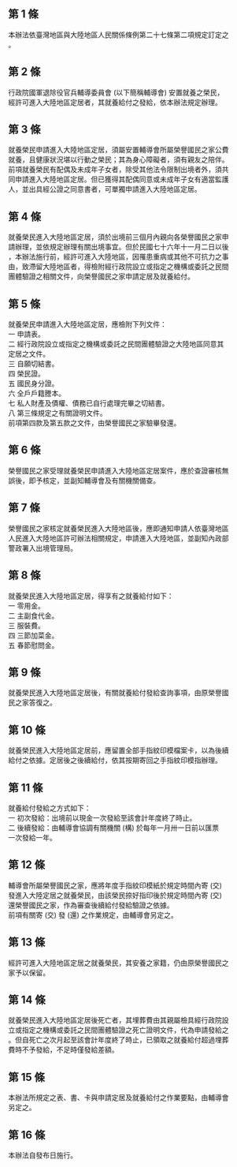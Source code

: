 第 1 條
-------
本辦法依臺灣地區與大陸地區人民關係條例第二十七條第二項規定訂定之  
。

第 2 條
-------
行政院國軍退除役官兵輔導委員會 (以下簡稱輔導會) 安置就養之榮民，  
經許可進入大陸地區定居者，其就養給付之發給，依本辦法規定辦理。

第 3 條
-------
就養榮民申請進入大陸地區定居，須屬安置輔導會所屬榮譽國民之家公費  
就養，且健康狀況堪以行動之榮民；其為身心障礙者，須有親友之陪伴。  
前項就養榮民有配偶及未成年子女者，除受其他法令限制出境者外，須共  
同申請進入大陸地區定居。但已獲得其配偶同意或未成年子女有適當監護  
人，並出具經公證之同意書者，可單獨申請進入大陸地區定居。

第 4 條
-------
就養榮民進入大陸地區定居，須於出境前三個月內親向各榮譽國民之家申  
請辦理，並依規定辦理有關出境事宜。但於民國七十六年十一月二日以後  
，本辦法施行前，經許可進入大陸地區，因罹患重病或其他不可抗力之事  
由，致滯留大陸地區者，得檢附經行政院設立或指定之機構或委託之民間  
團體驗證之相關文件，向榮譽國民之家申請定居及就養給付。

第 5 條
-------
就養榮民申請進入大陸地區定居，應檢附下列文件：  
一  申請表。  
二  經行政院設立或指定之機構或委託之民間團體驗證之大陸地區同意其  
    定居之文件。  
三  自願切結書。  
四  榮民證。  
五  國民身分證。  
六  全戶戶籍謄本。  
七  私人財產及債權、債務已自行處理完畢之切結書。  
八  第三條規定之有關證明文件。  
前項第四款及第五款之文件，由榮譽國民之家驗畢發還。

第 6 條
-------
榮譽國民之家受理就養榮民申請進入大陸地區定居案件，應於查證審核無  
誤後，即予核定，並副知輔導會及有關機關備查。

第 7 條
-------
榮譽國民之家核定就養榮民進入大陸地區後，應即通知申請人依臺灣地區  
人民進入大陸地區許可辦法相關規定，申請進入大陸地區，並副知內政部  
警政署入出境管理局。

第 8 條
-------
就養榮民進入大陸地區定居，得享有之就養給付如下：  
一  零用金。  
二  主副食代金。  
三  服裝費。  
四  三節加菜金。  
五  春節慰問金。

第 9 條
-------
就養榮民進入大陸地區定居後，有關就養給付發給查詢事項，由原榮譽國  
民之家答復之。

第 10 條
--------
就養榮民進入大陸地區定居前，應留置全部手指紋印模檔案卡，以為後續  
給付之依據。定居後之後續給付，依其按期寄回之手指紋印模指辦理。

第 11 條
--------
就養給付發給之方式如下：  
一  初次發給：出境前以現金一次發給至該會計年度終了時止。  
二  後續發給：由輔導會協調有關機關 (構) 於每年一月卅一日前以匯票  
    一次發給一年。

第 12 條
--------
輔導會所屬榮譽國民之家，應將年度手指紋印模紙於規定時間內寄 (交)  
發進入大陸定居之就養榮民，由該榮民捺好指印後於規定時間內寄 (交)  
還榮譽國民之家，作為審查後續給付發給驗證之依據。  
前項有關寄 (交) 發 (還) 之作業規定，由輔導會另定之。

第 13 條
--------
經許可進入大陸地區定居之就養榮民，其安養之家籍，仍由原榮譽國民之  
家予以保留。

第 14 條
--------
就養榮民進入大陸地區定居後死亡者，其埋葬費由其親屬檢具經行政院設  
立或指定之機構或委託之民間團體驗證之死亡證明文件，代為申請發給之  
。但自死亡之次月起至該會計年度終了時止，已領取之就養給付超過埋葬  
費時不予發給，不足時僅發給差額。

第 15 條
--------
本辦法所規定之表、書、卡與申請定居及就養給付之作業要點，由輔導會  
另定之。

第 16 條
--------
本辦法自發布日施行。

